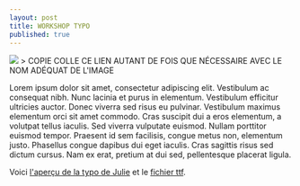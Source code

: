 ```yaml
---
layout: post
title: WORKSHOP TYPO
published: true
---
```


<img src="/../img/2020/typo/_NOMIMAGE.png"/>
> COPIE COLLE CE LIEN AUTANT DE FOIS QUE NÉCESSAIRE AVEC LE NOM ADÉQUAT DE L'IMAGE

Lorem ipsum dolor sit amet, consectetur adipiscing elit. Vestibulum ac consequat nibh. Nunc lacinia et purus in elementum. Vestibulum efficitur ultricies auctor. Donec viverra sed risus eu pulvinar. Vestibulum maximus elementum orci sit amet commodo. Cras suscipit dui a eros elementum, a volutpat tellus iaculis. Sed viverra vulputate euismod. Nullam porttitor euismod tempor. Praesent id sem facilisis, congue metus non, elementum justo. Phasellus congue dapibus dui eget iaculis. Cras sagittis risus sed dictum cursus. Nam ex erat, pretium at dui sed, pellentesque placerat ligula.

Voici <a href="/../docs/2020/typo/fontes/ECHANTILLONTYPO-PRENOM.pdf">
l'aperçu de la typo de Julie</a> et le <a href="/../docs/2020/typo/fontes/FONTE.ttf">fichier ttf</a>.



